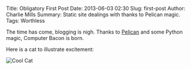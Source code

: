 Title: Obligatory First Post
Date: 2013-06-03 02:30
Slug: first-post
Author: Charlie Mills
Summary: Static site dealings with thanks to Pelican magic.
Tags: Worthless

The time has come, blogging is nigh. Thanks to [Pelican](http://docs.getpelican.com/en/3.2/)
and some Python magic, Computer Bacon is born.

Here is a cat to illustrate excitement:

![Cool Cat](http://24.media.tumblr.com/4a1dccb0df6dc1e50d0b04c4cfe4e7ad/tumblr_mm703thBeD1rw1wnno1_400.gif)